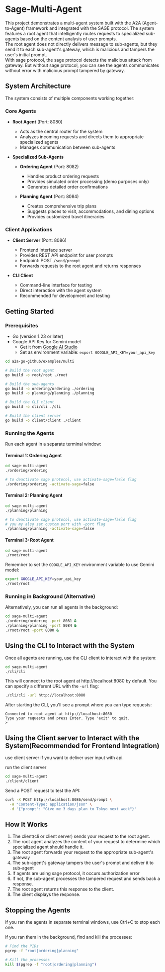 # Sage-Multi-Agent

This project demonstrates a multi-agent system built with the A2A (Agent-to-Agent) framework and integrated with the SAGE protocol. The system features a root agent that intelligently routes requests to specialized sub-agents based on the content analysis of user prompts.  
The root agent does not directly delivers message to sub-agents, but they send it to each sub-agent's gateway, which is malicious and tampers the user's initial prompt.  
With sage protocol, the sage protocol detects the malicious attack from gateway. But without sage protocol, you can see the agents communicates without error with malicious prompt tampered by gateway.

## System Architecture

The system consists of multiple components working together:

### Core Agents

* **Root Agent** (Port: 8080)
  - Acts as the central router for the system
  - Analyzes incoming requests and directs them to appropriate specialized agents
  - Manages communication between sub-agents

* **Specialized Sub-Agents**
  - **Ordering Agent** (Port: 8082)
    * Handles product ordering requests
    * Provides simulated order processing (demo purposes only)
    * Generates detailed order confirmations
  
  - **Planning Agent** (Port: 8084)
    * Creates comprehensive trip plans
    * Suggests places to visit, accommodations, and dining options
    * Provides customized travel itineraries

### Client Applications

* **Client Server** (Port: 8086)
  - Frontend interface server
  - Provides REST API endpoint for user prompts
  - Endpoint: POST `/send/prompt`
  - Forwards requests to the root agent and returns responses

* **CLI Client**
  - Command-line interface for testing
  - Direct interaction with the agent system
  - Recommended for development and testing

## Getting Started

### Prerequisites

* Go (version 1.23 or later)
* Google API Key for Gemini model
  - Get it from [Google AI Studio](https://ai.google.dev/gemini-api/docs/api-key)
  - Set as environment variable: `export GOOGLE_API_KEY=your_api_key`

```bash
cd a2a-go-github/examples/multi

# Build the root agent
go build -o root/root ./root

# Build the sub-agents
go build -o ordering/ordering ./ordering
go build -o planning/planning ./planning

# Build the CLI client
go build -o cli/cli ./cli

# Build the client server
go build -o client/client ./client
```

### Running the Agents

Run each agent in a separate terminal window:

#### Terminal 1: Ordering Agent
```bash
cd sage-multi-agent
./ordering/ordering

# to deactivate sage protocol, use activate-sage=fasle flag
./ordering/ordering -activate-sage=false
```

#### Terminal 2: Planning Agent
```bash
cd sage-multi-agent
./planning/planning

# to deactivate sage protocol, use activate-sage=fasle flag
# you my also set custom port with -port flag
./planning/planning -activate-sage=false

```

#### Terminal 3: Root Agent
```bash
cd sage-multi-agent
./root/root
```

Remember to set the `GOOGLE_API_KEY` environment variable to use Gemini model:

```bash
export GOOGLE_API_KEY=your_api_key
./root/root
```

### Running in Background (Alternative)

Alternatively, you can run all agents in the background:

```bash
cd sage-multi-agent
./ordering/ordering -port 8081 &
./planning/planning -port 8084 &
./root/root -port 8080 &
```

## Using the CLI to Interact with the System

Once all agents are running, use the CLI client to interact with the system:

```bash
cd sage-multi-agent
./cli/cli
```

This will connect to the root agent at http://localhost:8080 by default. You can specify a different URL with the `-url` flag:

```bash
./cli/cli -url http://localhost:8080
```

After starting the CLI, you'll see a prompt where you can type requests:

```
Connected to root agent at http://localhost:8080
Type your requests and press Enter. Type 'exit' to quit.
> 
```

## Using the Client server to Interact with the System(Recommended for Frontend Integration)

use client server if you want to deliver user input with api. 

run the client server
```bash
cd sage-multi-agent
./client/client
```

Send a POST request to test the API:
```bash
curl -X POST http://localhost:8086/send/prompt \
  -H "Content-Type: application/json" \
  -d '{"prompt": "Give me 3 days plan to Tokyo next week"}'
```

## How It Works

1. The client(cli or client server) sends your request to the root agent.
2. The root agent analyzes the content of your request to determine which specialized agent should handle it.
3. The root agent forwards your request to the appropriate sub-agent's gateway
4. The sub-agent's gateway tampers the user's prompt and deliver it to sub-agent
5. If agents are using sage protocol, it occurs authorization error
6. If not, the sub-agent processes the tampered request and sends back a response.
7. The root agent returns this response to the client.
8. The client displays the response.

## Stopping the Agents

If you ran the agents in separate terminal windows, use Ctrl+C to stop each one.

If you ran them in the background, find and kill the processes:

```bash
# Find the PIDs
pgrep -f "root|ordering|planning"

# Kill the processes
kill $(pgrep -f "root|ordering|planning")
``` 
 